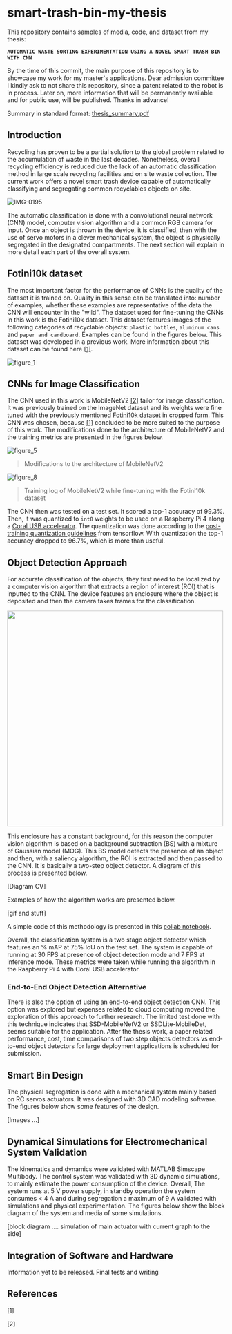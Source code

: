 # smart-trash-bin-my-thesis

This repository contains samples of media, code, and dataset from my thesis: 

**`AUTOMATIC WASTE SORTING EXPERIMENTATION USING A NOVEL SMART TRASH BIN WITH CNN`**

By the time of this commit, the main purpose of this repository is to showcase my work for my master's applications. Dear admission committee I kindly ask to not share this repository, since a patent related to the robot is in process. Later on, more information that will be permanently available and for public use, will be published. Thanks in advance!

Summary in standard format: [thesis_summary.pdf](https://github.com/jaimix4/smart-trash-bin-my-thesis/files/6422415/thesis_summary.pdf)

## Introduction 

Recycling has proven to be a partial solution to the global problem related to the accumulation of waste in the last decades. Nonetheless, overall recycling efficiency is reduced due the lack of an automatic classification method in large scale recycling facilities and on site waste collection. The current work offers a novel smart trash device capable of automatically classifying and segregating common recyclables objects on site. 

![IMG-0195](https://user-images.githubusercontent.com/31749600/117710978-54283a80-b198-11eb-87b8-558f49430365.jpg)

The automatic classification is done with a convolutional neural network (CNN) model, computer vision algorithm and a common RGB camera for input. Once an object is thrown in the device, it is classified, then with the use of servo motors in a clever mechanical system, the object is physically segregated in the designated compartments. The next section will explain in more detail each part of the overall system.

## Fotini10k dataset

The most important factor for the performance of CNNs is the quality of the dataset it is trained on. Quality in this sense can be translated into: number of examples, whether these examples are representative of the data the CNN will encounter in the "wild". The dataset used for fine-tuning the CNNs in this work is the Fotini10k dataset. This dataset features images of the following categories of recyclable objects: `plastic bottles`, `aluminum cans` and `paper and cardboard`. Examples can be found in the figures below. This dataset was developed in a previous work. More information about this dataset can be found here [[1]](#references).

![figure_1](https://user-images.githubusercontent.com/31749600/117036104-b54c9b80-acca-11eb-9823-75a1e01192db.jpg)

## CNNs for Image Classification

The CNN used in this work is MobileNetV2 [[2]](#references) tailor for image classification. It was previously trained on the ImageNet dataset and its weights were fine tuned with the previously mentioned [Fotini10k dataset](#fotini10k-dataset) in cropped form. This CNN was chosen, because [[1]](#references) concluded to be more suited to the purpose of this work. The modifications done to the architecture of MobileNetV2 and the training metrics are presented in the figures below.

![figure_5](https://user-images.githubusercontent.com/31749600/117040759-d663bb00-accf-11eb-8262-3fceb1a01239.png) 

> Modifications to the architecture of MobileNetV2

![figure_8](https://user-images.githubusercontent.com/31749600/117040824-eb404e80-accf-11eb-81e6-4e6df8dfc98f.png)

> Training log of MobileNetV2 while fine-tuning with the Fotini10k dataset

The CNN then was tested on a test set. It scored a top-1 accuracy of 99.3%. Then, it was quantized to `int8` weights to be used on a Raspberry Pi 4 along a [Coral USB accelerator](https://coral.ai/products/accelerator/). The quantization was done according to the [post-training quantization guidelines](https://www.tensorflow.org/lite/performance/post_training_quantization) from tensorflow. With quantization the top-1 accuracy dropped to 96.7%, which is more than useful.

## Object Detection Approach

For accurate classification of the objects, they first need to be localized by a computer vision algorithm that extracts a region of interest (ROI) that is inputted to the CNN. The device features an enclosure where the object is deposited and then the camera takes frames for the classification. 

<img align="center" width="500" src=https://user-images.githubusercontent.com/31749600/118022079-92049a80-b321-11eb-81d6-28865d2acaec.jpg>

This enclosure has a constant background, for this reason the computer vision algorithm is based on a background subtraction (BS) with a mixture of Gaussian model (MOG). This BS model detects the presence of an object and then, with a saliency algorithm, the ROI is extracted and then passed to the CNN. It is basically a two-step object detector. A diagram of this process is presented below.

[Diagram CV]

Examples of how the algorithm works are presented below.

[gif and stuff]

A simple code of this methodology is presented in this [collab notebook](https://colab.research.google.com/notebooks/intro.ipynb).

Overall, the classification system is a two stage object detector which features an % mAP at 75% IoU on the test set. The system is capable of running at 30 FPS at presence of object detection mode and 7 FPS at inference mode. These metrics were taken while running the algorithm in the Raspberry Pi 4 with Coral USB accelerator.

### End-to-End Object Detection Alternative

There is also the option of using an end-to-end object detection CNN. This option was explored but expenses related to cloud computing moved the exploration of this approach to further research. The limited test done with this technique indicates that SSD-MobileNetV2 or SSDLite-MobileDet, seems suitable for the application. After the thesis work, a paper related performance, cost, time comparisons of two step objects detectors vs end-to-end object detectors for large deployment applications is scheduled for submission.

## Smart Bin Design

The physical segregation is done with a mechanical system mainly based on RC servos actuators. It was designed with 3D CAD modeling software. The figures below show some features of the design.

[Images ...]

## Dynamical Simulations for Electromechanical System Validation

The kinematics and dynamics were validated with MATLAB Simscape Multibody. The control system was validated with 3D dynamic simulations, to mainly estimate the power consumption of the device. Overall, The system runs at 5 V power supply, in standby operation the system consumes < 4 A and during segregation a maximum of 9 A validated with simulations and physical experimentation. The figures below show the block diagram of the system and media of some simulations.

[block diagram .... simulation of main actuator with current graph to the side]

## Integration of Software and Hardware

Information yet to be released. Final tests and writing

## References

[1] 

[2] 


